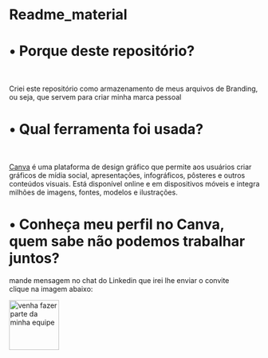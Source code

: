 # Readme_material
<div id="Explicação">
  <h1>&bull; Porque deste repositório?</h1><br />
  <p>Criei este repositório como armazenamento de meus arquivos de Branding, ou seja, que servem para criar minha marca pessoal</p>
  <h1>&bull; Qual ferramenta foi usada?</h1><br />
  <p><a href = "https://www.canva.com/">Canva</a> é uma plataforma de design gráfico que permite aos usuários criar gráficos de mídia social, apresentações, infográficos, pôsteres e outros conteúdos visuais. 
    Está disponível online e em dispositivos móveis e integra milhões de imagens, fontes, modelos e ilustrações.</p>
 </div>
<div id="Meu perfil">
  <h1>&bull; Conheça meu perfil no Canva, quem sabe não podemos trabalhar juntos?</h1>
  <p>mande mensagem no chat do Linkedin que irei lhe enviar o convite<br /> clique na imagem abaixo:</p>
  <a href="https://www.linkedin.com/in/vitorsm10/"><img height="100" src="https://raw.githubusercontent.com/vitorsmfff/Readme_material/main/Marketing%20Pessoal/Logos/svg/logo%20fundo%20azul%20e%20VSM.svg" title="venha fazer parte da minha equipe"></a>
</div>
